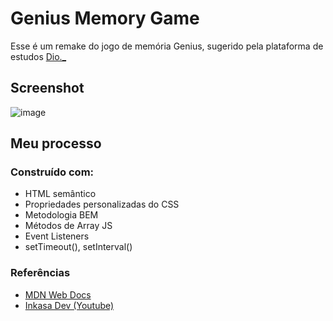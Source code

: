 # Genius Memory Game
Esse é um remake do jogo de memória Genius, sugerido pela plataforma de estudos <a href="https://www.dio.me/">Dio._</a>

## Screenshot

![image](https://user-images.githubusercontent.com/84540148/160481042-cf61d464-8f25-419b-8856-a88a7a7aa3fb.png)


## Meu processo

### Construído com:
- HTML semântico
- Propriedades personalizadas do CSS
- Metodologia BEM
- Métodos de Array JS
- Event Listeners
- setTimeout(), setInterval()

### Referências
- <a href="https://developer.mozilla.org/pt-BR/">MDN Web Docs</a>
- <a href="https://www.youtube.com/watch?v=iPI-exnefBo&list=PL28O_hEAqjAtOPTlRHkHrhfmct_USCGfI">Inkasa Dev (Youtube)</a>



